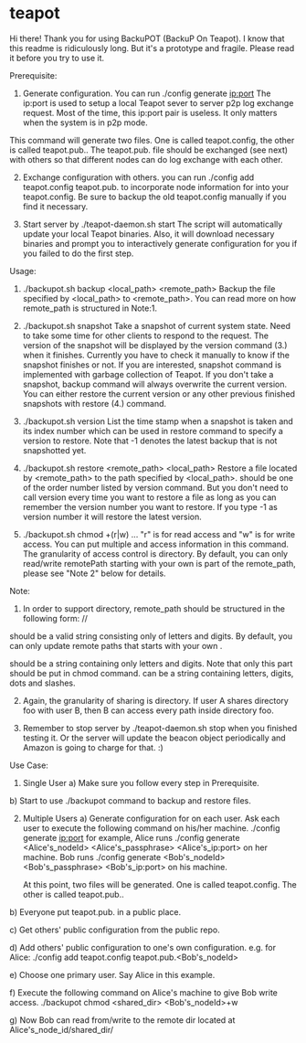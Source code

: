 teapot
======
Hi there!
Thank you for using BackuPOT (BackuP On Teapot). I know that this readme is
ridiculously long. But it's a prototype and fragile. Please read it before
you try to use it.

Prerequisite:
1. Generate configuration.
You can run ./config generate <nodeId> <passphrase> <ip:port>
The ip:port is used to setup a local Teapot sever to server p2p log
exchange request.  Most of the time, this ip:port pair is useless. It only
matters when the system is in p2p mode.

This command will generate two files. One is called teapot.config, the
other is called teapot.pub.<nodeId>. The teapot.pub.<nodeId> file should be
exchanged (see next) with others so that different nodes can do log
exchange with each other.

2. Exchange configuration with others.
you can run ./config add teapot.config teapot.pub.<nodeId> to
incorporate node information for <nodeId> into your teapot.config.
Be sure to backup the old teapot.config manually if you find it necessary.

3. Start server by ./teapot-daemon.sh start
The script will automatically update your local Teapot binaries. Also, it
will download necessary binaries and prompt you to interactively generate
configuration for you if you failed to do the first step.

Usage:
1. ./backupot.sh backup <local_path> <remote_path>
Backup the file specified by <local_path> to <remote_path>.
You can read more on how remote_path is structured in Note:1.

2. ./backupot.sh snapshot
Take a snapshot of current system state. Need to take some time for other
clients to respond to the request. The version of the snapshot will be
displayed by the version command (3.) when it finishes. Currently you have
to check it manually to know if the snapshot finishes or not. If you are
interested, snapshot command is implemented with garbage collection of
Teapot.
If you don't take a snapshot, backup command will always overwrite the
current version. You can either restore the current version or any other
previous finished snapshots with restore (4.) command.

3. ./backupot.sh version
List the time stamp when a snapshot is taken and its index number which can
be used in restore command to specify a version to restore.
Note that -1 denotes the latest backup that is not snapshotted yet.

4. ./backupot.sh restore <remote_path> <local_path> <version>
Restore a file located by <remote_path> to the path specified by
<local_path>. <version> should be one of the order number listed by version
command.  But you don't need to call version every time you want to restore
a file as long as you can remember the version number you want to restore.
If you type -1 as version number it will restore the latest version.

5. ./backupot.sh chmod <directory> <passphrase> <nodeId>+(r|w) ...
"r" is for read access and "w" is for write access.
You can put multiple <nodeId> and access information in this command.
The granularity of access control is directory. By default, you can only
read/write remotePath starting with your own <nodeId> <directory> is part
of the remote_path, please see "Note 2" below for details.

Note:
1. In order to support directory, remote_path should be structured in the
following form:
<nodeId>/<directory>/<path>

<nodeId> should be a valid string consisting only of letters and digits. By
default, you can only update remote paths that starts with your own
<nodeId>.

<directory> should be a string containing only letters and digits. Note
that only this part should be put in chmod command.
<path> can be a string containing letters, digits, dots and slashes.

2. Again, the granularity of sharing is directory. If user A shares
directory foo with user B, then B can access every path inside directory
foo.

3. Remember to stop server by ./teapot-daemon.sh stop when you finished
testing it. Or the server will update the beacon object periodically and
Amazon is going to charge for that. :)

Use Case:
1. Single User
a) Make sure you follow every step in Prerequisite.

b) Start to use ./backupot command to backup and restore files.

2. Multiple Users
a) Generate configuration for on each user. Ask each user to execute the
   following command on his/her machine.
   ./config generate <nodeId> <passphrase> <ip:port>
   for example,
   Alice runs ./config generate <Alice's_nodeId> <Alice's_passphrase> <Alice's_ip:port>
   on her machine.
   Bob runs ./config generate <Bob's_nodeId> <Bob's_passphrase> <Bob's_ip:port> on his machine.

   At this point, two files will be generated. One is called teapot.config.
   The other is called teapot.pub.<nodeId>.

b) Everyone put teapot.pub.<nodeId> in a public place.

c) Get others' public configuration from the public repo.

d) Add others' public configuration to one's own configuration.
   e.g. for Alice:
   ./config add teapot.config teapot.pub.<Bob's_nodeId>

e) Choose one primary user. Say Alice in this example.

f) Execute the following command on Alice's machine to give Bob write
   access.
   ./backupot chmod <shared_dir> <passphrase> <Bob's_nodeId>+w

g) Now Bob can read from/write to the remote dir located at
   Alice's_node_id/shared_dir/
